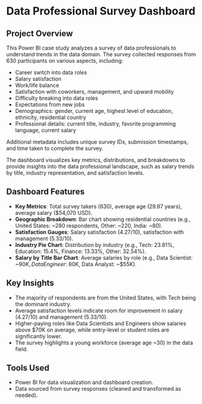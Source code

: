 # Data Professional Survey Dashboard

## Project Overview
This Power BI case study analyzes a survey of data professionals to understand trends in the data domain. The survey collected responses from 630 participants on various aspects, including:

- Career switch into data roles
- Salary satisfaction
- Work/life balance
- Satisfaction with coworkers, management, and upward mobility
- Difficulty breaking into data roles
- Expectations from new jobs
- Demographics: gender, current age, highest level of education, ethnicity, residential country
- Professional details: current title, industry, favorite programming language, current salary

Additional metadata includes unique survey IDs, submission timestamps, and time taken to complete the survey.

The dashboard visualizes key metrics, distributions, and breakdowns to provide insights into the data professional landscape, such as salary trends by title, industry representation, and satisfaction levels.

## Dashboard Features
- **Key Metrics**: Total survey takers (630), average age (29.87 years), average salary ($54,070 USD).
- **Geographic Breakdown**: Bar chart showing residential countries (e.g., United States: ~280 respondents, Other: ~220, India: ~80).
- **Satisfaction Gauges**: Salary satisfaction (4.27/10), satisfaction with management (5.33/10).
- **Industry Pie Chart**: Distribution by industry (e.g., Tech: 23.81%, Education: 15.4%, Finance: 13.33%, Other: 32.54%).
- **Salary by Title Bar Chart**: Average salaries by role (e.g., Data Scientist: ~$90K, Data Engineer: ~$80K, Data Analyst: ~$55K).

## Key Insights
- The majority of respondents are from the United States, with Tech being the dominant industry.
- Average satisfaction levels indicate room for improvement in salary (4.27/10) and management (5.33/10).
- Higher-paying roles like Data Scientists and Engineers show salaries above $70K on average, while entry-level or student roles are significantly lower.
- The survey highlights a young workforce (average age ~30) in the data field.

## Tools Used
- Power BI for data visualization and dashboard creation.
- Data sourced from survey responses (cleaned and transformed as needed).
